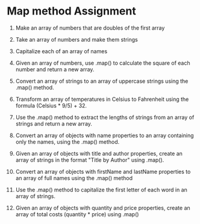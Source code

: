 # Map method Assignment

1. Make an array of numbers that are doubles of the first array

2. Take an array of numbers and make them strings

3. Capitalize each of an array of names

4. Given an array of numbers, use .map() to calculate the square of each number and return a new array.

5. Convert an array of strings to an array of uppercase strings using the .map() method.

6. Transform an array of temperatures in Celsius to Fahrenheit using the formula (Celsius * 9/5) + 32.

7. Use the .map() method to extract the lengths of strings from an array of strings and return a new array.

8. Convert an array of objects with name properties to an array containing only the names, using the .map() method.

9. Given an array of objects with title and author properties, create an array of strings in the format "Title by Author" using .map().

10. Convert an array of objects with firstName and lastName properties to an array of full names using the .map() method

11. Use the .map() method to capitalize the first letter of each word in an array of strings.

12. Given an array of objects with quantity and price properties, create an array of total costs (quantity * price) using .map()
